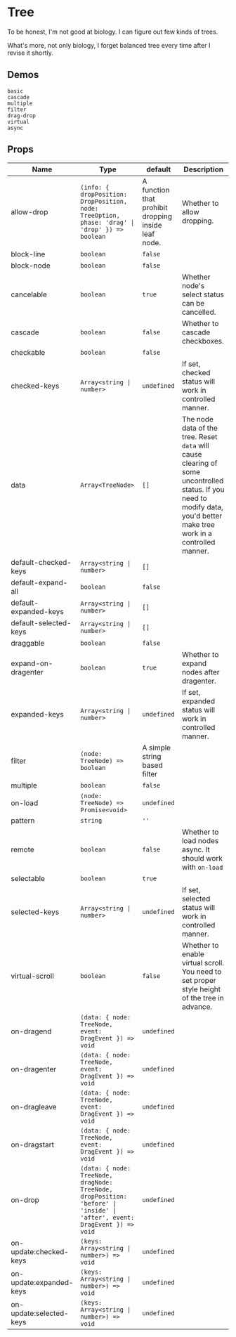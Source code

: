 # Tree

To be honest, I'm not good at biology. I can figure out few kinds of trees.

What's more, not only biology, I forget balanced tree every time after I revise it shortly.

## Demos

```demo
basic
cascade
multiple
filter
drag-drop
virtual
async
```

## Props

| Name | Type | default | Description |
| --- | --- | --- | --- |
| allow-drop | `(info: { dropPosition: DropPosition, node: TreeOption, phase: 'drag' \| 'drop' }) => boolean` | A function that prohibit dropping inside leaf node. | Whether to allow dropping. |
| block-line | `boolean` | `false` |  |
| block-node | `boolean` | `false` |  |
| cancelable | `boolean` | `true` | Whether node's select status can be cancelled. |
| cascade | `boolean` | `false` | Whether to cascade checkboxes. |
| checkable | `boolean` | `false` |  |
| checked-keys | `Array<string \| number>` | `undefined` | If set, checked status will work in controlled manner. |
| data | `Array<TreeNode>` | `[]` | The node data of the tree. Reset `data` will cause clearing of some uncontrolled status. If you need to modify data, you'd better make tree work in a controlled manner. |
| default-checked-keys | `Array<string \| number>` | `[]` |  |
| default-expand-all | `boolean` | `false` |  |
| default-expanded-keys | `Array<string \| number>` | `[]` |  |
| default-selected-keys | `Array<string \| number>` | `[]` |  |
| draggable | `boolean` | `false` |  |
| expand-on-dragenter | `boolean` | `true` | Whether to expand nodes after dragenter. |
| expanded-keys | `Array<string \| number>` | `undefined` | If set, expanded status will work in controlled manner. |
| filter | `(node: TreeNode) => boolean` | A simple string based filter |  |
| multiple | `boolean` | `false` |  |
| on-load | `(node: TreeNode) => Promise<void>` | `undefined` |  |
| pattern | `string` | `''` |  |
| remote | `boolean` | `false` | Whether to load nodes async. It should work with `on-load` |
| selectable | `boolean` | `true` |  |
| selected-keys | `Array<string \| number>` | `undefined` | If set, selected status will work in controlled manner. |
| virtual-scroll | `boolean` | `false` | Whether to enable virtual scroll. You need to set proper style height of the tree in advance. |
| on-dragend | `(data: { node: TreeNode, event: DragEvent }) => void` | `undefined` |  |
| on-dragenter | `(data: { node: TreeNode, event: DragEvent }) => void` | `undefined` |  |
| on-dragleave | `(data: { node: TreeNode, event: DragEvent }) => void` | `undefined` |  |
| on-dragstart | `(data: { node: TreeNode, event: DragEvent }) => void` | `undefined` |  |
| on-drop | `(data: { node: TreeNode, dragNode: TreeNode, dropPosition: 'before' \| 'inside' \| 'after', event: DragEvent }) => void` | `undefined` |  |
| on-update:checked-keys | `(keys: Array<string \| number>) => void` | `undefined` |  |
| on-update:expanded-keys | `(keys: Array<string \| number>) => void` | `undefined` |  |
| on-update:selected-keys | `(keys: Array<string \| number>) => void` | `undefined` |  |
